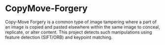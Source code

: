 # CopyMove-Forgery
Copy-Move Forgery is a common type of image tampering where a part of an image is copied and pasted elsewhere within the same image to conceal, replicate, or alter content. This project detects such manipulations using feature detection (SIFT/ORB) and keypoint matching.
